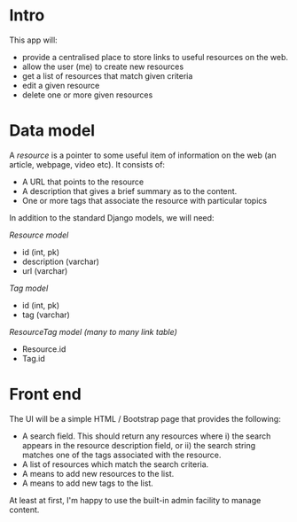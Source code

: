 # Intro

This app will:
- provide a centralised place to store links to useful resources on the web. 
- allow the user (me) to create new resources
- get a list of resources that match given criteria
- edit a given resource
- delete one or more given resources

# Data model

A *resource* is a pointer to some useful item of information on the web (an article, webpage, video etc). It consists of:
- A URL that points to the resource
- A description that gives a brief summary as to the content.
- One or more tags that associate the resource with particular topics

In addition to the standard Django models, we will need:

_Resource model_
- id (int, pk)
- description (varchar)
- url (varchar)

_Tag model_
- id (int, pk)
- tag (varchar)

_ResourceTag model (many to many link table)_
- Resource.id
- Tag.id

# Front end

The UI will be a simple HTML / Bootstrap page that provides the following:
- A search field. This should return any resources where i) the search appears in the resource description field, or ii) the search string matches one of the tags associated with the resource.
- A list of resources which match the search criteria.
- A means to add new resources to the list.
- A means to add new tags to the list.

At least at first, I'm happy to use the built-in admin facility to manage content.
